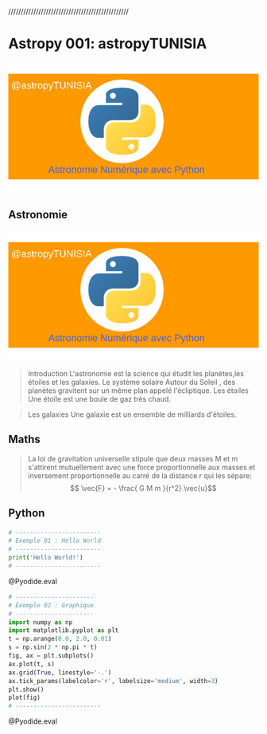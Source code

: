 <!--
author:   (c) riadh BEN NESSIB
email:    riadhbennessib@gmail.com
version:  0.1.0
language: fr
logo:     https://raw.githubusercontent.com/pyTUNISIA/home/master/images/astropy/astropyTUNISIA.png
comment:  astropyTUNISIA: Astronomie Numérique avec Python.
mode   :  Textbook
script:   https://pyodide-cdn2.iodide.io/v0.15.0/full/pyodide.js
@onload
window.languagePluginUrl = 'https://pyodide-cdn2.iodide.io/v0.15.0/full/'
window.pyodide_ready = false;
window.pyodide_modules = new Set()
window.py_packages = ["matplotlib", "numpy"]
window.loadModules = function() {
  languagePluginLoader.then(() => {
    console.log("pyodide is ready")
    if (window.py_packages) {

      for( let i = 0; i < window.py_packages.length; i++ ) {
        window.pyodide_modules.add(window.py_packages[i])
      }

      pyodide.loadPackage(window.py_packages).then(() => {
        console.log("all packages loaded")
        window.pyodide_ready = true;
      });
    }
    else {
      window.pyodide_ready = true;
    }
  })
}

window.loadModules()

@end

@Pyodide.eval: @Pyodide.eval_(@uid)

@Pyodide.eval_
<script>

function initPlot() {
try {

pyodide.runPython(`
import io, base64
try:
  img_str_
except NameError:
  img_str_ = {}

def plot(fig, id="plot-@0"):
  buf = io.BytesIO()
  fig.savefig(buf, format='png')
  buf.seek(0)
  img_str_[id] = "data:image/png;base64," + base64.b64encode(buf.read()).decode('UTF-8')
`)
} catch (e) {}
}

function copyPlot() {
  if ( pyodide.globals.img_str_["plot-@0"] ) {
    document.getElementById("plot-@0").src = pyodide.globals.img_str_["plot-@0"]
    document.getElementById("plot-@0").parentElement.style = ""
  }
}

////////////////////////////////////////////////////

function runPython() {
  if (window.pyodide_ready) {
    pyodide.globals.print = (...e) => { e = e.slice(0,-1); console.log(...e) };
    setTimeout(() => {
      try {
        initPlot()
        let fin = pyodide.runPython(`@input`)
        if (fin) {
          console.log(fin)
        }
        copyPlot()
        send.lia("LIA: stop")
      } catch(e) {
        //window.py_packages = ["matplotlib"]
        let module = e.message.match(/ModuleNotFoundError: No module named '([^']+)/g)
        if (! module) {
          console.error(e)
          //let msg = e.message.match(/File "<unknown>", line (\d+)\n.*\n.*\n.*/g)
          //window.console.log(msg[0])
          send.lia("LIA: stop")
        }
        else if (module.length != 0) {
          module = module[0].split("'")[1]
          if (window.pyodide_modules.has(module)) {
            console.error(e)
            send.lia("LIA: stop")
          } else {
            console.debug("downloading module =>", module)
            window.py_packages = [ module ]
            window.pyodide_ready = false
            window.loadModules()
            runPython()
          }
        }
        else {
          console.error(e)

          send.lia("LIA: stop")
        }
      }
    }, 100)
  } else {
    setTimeout(runPython, 234)
  }
}

runPython()

"LIA: wait";
</script>

<div id="pyplotdiv" style="display:none"><img id="plot-@0" /></div>

<script>
try {
if ( pyodide.globals.img_str_["plot-@0"] )
  document.getElementById("plot-@0").src = pyodide.globals.img_str_["plot-@0"]
  document.getElementById("plot-@0").parentElement.style = ""
} catch(e) {}

</script>

@end

-->
////////////////////////////////////////////////

# Astropy 001: astropyTUNISIA
![](https://raw.githubusercontent.com/pyTUNISIA/home/master/images/astropy/astropyTUNISIA.png)

## Astronomie
![](https://raw.githubusercontent.com/pyTUNISIA/home/master/images/astropy/astropyTUNISIA.png)

> Introduction
L'astronomie est la science qui étudit les planètes,les étoiles et les galaxies.
> Le système solaire
Autour du Soleil , des planètes gravitent sur un même plan appelé l'écliptique.
> Les étoiles 
Une étoile est une boule de gaz très chaud.


> Les galaxies
Une galaxie est un ensemble de milliards d'étoiles.

## Maths

> La loi de gravitation universelle stipule que deux masses M et m s'attirent mutuellement avec une force proportionnelle aux masses et inversement proportionnelle au carré de la distance r qui les sépare:
>  $$ \vec{F} = - \frac{ G M m }{r^2} \vec{u}$$
>

## Python



```python
# ------------------------
# Exemple 01 : Hello World
# ------------------------
print('Hello World!')
# ------------------------
```
@Pyodide.eval


```python
# ----------------------
# Exemple 02 : Graphique
# ----------------------
import numpy as np
import matplotlib.pyplot as plt
t = np.arange(0.0, 2.0, 0.01)
s = np.sin(2 * np.pi * t)
fig, ax = plt.subplots()
ax.plot(t, s)
ax.grid(True, linestyle='-.')
ax.tick_params(labelcolor='r', labelsize='medium', width=3)
plt.show()
plot(fig) 
# ------------------------
```
@Pyodide.eval
